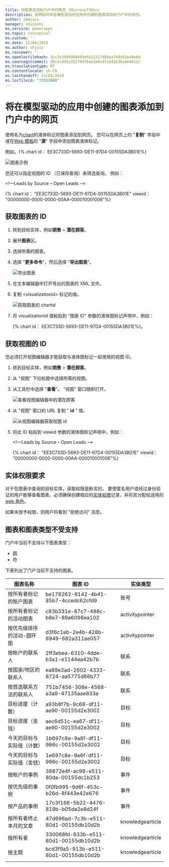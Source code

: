 ```yaml
---
title: 将图表添加到门户中的网页 |MicrosoftDocs
description: 说明如何将在模型驱动的应用中创建的图表添加到门户中的网页。
author: sbmjais
manager: shujoshi
ms.service: powerapps
ms.topic: conceptual
ms.custom: ''
ms.date: 11/04/2019
ms.author: shjais
ms.reviewer: ''
ms.openlocfilehash: 3cc2e390b988689e9a21317d80aa7d94d2ea9e6d
ms.sourcegitcommit: d9cecdd5a35279d78aa1b6c9fc642e36a4e4612c
ms.translationtype: MT
ms.contentlocale: zh-CN
ms.lasthandoff: 11/04/2019
ms.locfileid: "73553868"
---
```

# <a name="add-a-chart-created-in-a-model-driven-app-to-a-webpage-in-portal"></a>将在模型驱动的应用中创建的图表添加到门户中的网页

使用名为[chart](../liquid/portals-entity-tags.md#chart)的液体标记将图表添加到网页。 您可以在网页上的 "**复制**" 字段中或在[Web 模板](../liquid/store-content-web-templates.md)的 "**源**" 字段中添加图表液体标记。
 
例如，{% chart id： EE3C733D-5693-DE11-97D4-00155DA3B01E%}

![图表示例](../media/dynamics365-chart-example.png "图表示例")

您还可以指定视图的 ID （已保存查询）来筛选查询。 例如：

<!—Leads by Source – Open Leads -->

{% chart id： "EE3C733D-5693-DE11-97D4-00155DA3B01E" viewid： "00000000-0000-0000-00AA-000010001006"%}

## <a name="get-the-id-of-a-chart"></a>获取图表的 ID

1.  转到目标实体，例如**销售** > **潜在顾客**。
2.  展开**图表**区。
3.  选择所需的图表。
4.  选择 "**更多命令**"，然后选择 "**导出图表**"。

    ![导出图表](../media/export-dynamics365-chart.png "导出图表")

5. 在文本编辑器中打开导出的图表的 XML 文件。
6. 复制 \<visualizationid\> 标记的值。

    ![获取图表的 chartid](../media/dynamics365-chart-chartid.png "获取图表的图表 ID")

7. 将 visualizationid 值粘贴到 "图表 ID" 参数的液体图标记声明中，例如：

    {% chart id： EE3C733D-5693-DE11-97D4-00155DA3B01E%}。

## <a name="get-the-id-of-a-view"></a>获取视图的 ID

您必须打开视图编辑器才能获取与液体图标记一起使用的视图 ID。
 
1.  转到目标实体，例如**销售** > **潜在顾客**。
2.  从 "视图" 下拉标题中选择所需的视图。
3.  从工具栏中选择 "**查看**"。 "视图" 窗口随即打开。

    ![查看视图编辑器中的潜在顾客](../media/dynamics365-chart-view.png "查看视图编辑器中的潜在顾客")

4. 从 "视图" 窗口的 URL 复制 " **id** " 值。

    ![从视图编辑器获取视图 id](../media/dynamics365-chart-viewid.png "从视图编辑器获取视图 ID")

5. 将此 ID 粘贴到 viewid 参数的液体图标记声明中，例如：

    <!—Leads by Source – Open Leads -->

    {% chart id： "EE3C733D-5693-DE11-97D4-00155DA3B01E" viewid： "00000000-0000-0000-00AA-000010001006"%}

## <a name="entity-permission-requirement"></a>实体权限要求

对于在图表中查询的目标实体，读取权限是断言的。 要使匿名用户或经过身份验证的用户能够查看图表，必须确保创建相应的[实体权限](assign-entity-permissions.md)记录，并将其分配给适用的[web 角色](create-web-roles.md)。 
 
如果未授予权限，则用户将看到 "拒绝访问" 消息。

## <a name="unsupported-charts-and-chart-types"></a>图表和图表类型不受支持

门户中当前不支持以下图表类型：
- 圆
- 符

下表列出了门户当前不支持的图表。

| 图表名称                              | 图表 ID                             | 实体类型      |
|-----------------------------------------|--------------------------------------|------------------|
| 按所有者标记的帐户图表           | be178262-6142-4b41-85b7-4ccedc62cfd9 | 账号          |
| 按所有者标记的活动图表         | c83b331e-87c7-488c-b8e7-89a6098ea102 | activitypointer  |
| 按优先级排序的活动-圆环图 | d3f6c1eb-2e4b-428b-8949-682a311ae057 | activitypointer  |
| 按帐户的联系人                     | 2ff3ebea-6310-4dde-b3a1-e1144ea42b7b | 联系          |
| 按国家/地区的联系人                     | ea89e2ad-2602-4333-8724-aa5775d66b77 | 联系          |
| 按首选联系方法的联系人    | 751b7456-308e-4568-a3a9-47135aae833a | 联系          |
| 目标进度（计数）                   | a93b8f7b-9c68-df11-ae90-00155d2e3002 | 目标             |
| 目标进度（金钱）                   | aec6d51c-ea67-df11-ae90-00155d2e3002 | 目标             |
| 今天的目标与实际值（计数）      | 1b697c8e-9a6f-df11-986c-00155d2e3002 | 目标             |
| 今天的目标与实际值（金钱）      | 1e697c8e-9a6f-df11-986c-00155d2e3002 | 目标             |
| 按帐户的事例                        | 38872e4f-ac99-e511-80da-00155dc1b253 | 事件         |
| 按优先级的事例                       | 0f0fb995-9d6f-453c-b26d-8f443e42e676 | 事件         |
| 按产品的事例                        | 17c3f166-5b22-4476-819b-b05da2e8d24f | 事件         |
| 按所有者终止本月的文章   | 47d696ad-7c3b-e511-80d1-00155db10d2b | knowledgearticle |
| 按所有者                                | 330068fd-833b-e511-80d1-00155db10d2b | knowledgearticle |
| 按主题                              | bcd3f9a5-913b-e511-80d1-00155db10d2b | knowledgearticle | 
| | |
